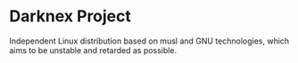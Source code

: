 # Darknex Project
Independent Linux distribution based on musl and GNU technologies, which aims to be unstable and retarded as possible.
